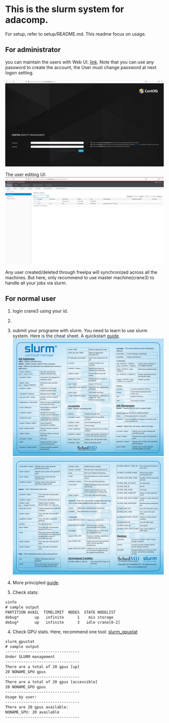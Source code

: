 # This is the slurm system for adacomp.
For setup, refer to setup/README.md.
This readme focus on usage.
## For administrator
you can maintain the users with Web UI. [link](https://crane3.d2.comp.nus.edu.sg/ipa/ui). Note that you can use any password to create the account, the User must change password at next logon setting.

![image](./img/sample.png)

The user editing UI:
![image](./img/user.png)

Any user created/deleted through freeipa will synchronized across all the machines. But here, only recommend to use master machine(crane3) to handle all your jobs via slurm.

## For normal user
1. login crane3 using your id.
2. 
3. submit your programe with slurm. You need to learn to use slurm system. Here is the cheat sheet. A quickstart [guide](https://slurm.schedmd.com/quickstart.html).
![image](./img/slurm_summary-1.png)
![image](./img/slurm_summary-2.png)

4. More principled [guide](https://researchcomputing.princeton.edu/support/knowledge-base/slurm).

3. Check stats:
```
sinfo
# sample output
PARTITION AVAIL  TIMELIMIT  NODES  STATE NODELIST
debug*       up   infinite      1    mix storage
debug*       up   infinite      3   idle crane[0-2]
```

4. Check GPU stats. Here, recommend one tool: [slurm_gpustat](https://github.com/albanie/slurm_gpustat)
```
slurm_gpustat
# sample output
---------------------------------
Under SLURM management
---------------------------------
There are a total of 20 gpus [up]
20 NONAME_GPU gpus
---------------------------------
There are a total of 20 gpus [accessible]
20 NONAME_GPU gpus
---------------------------------
Usage by user:
---------------------------------
There are 20 gpus available:
NONAME_GPU: 20 available 
---------------------------------
```